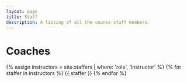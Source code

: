 ```yaml
---
layout: page
title: Staff
description: A listing of all the course staff members.
---
```


# Coaches


{% assign instructors = site.staffers | where: 'role', 'Instructor' %}
{% for staffer in instructors %}
{{ staffer }}
{% endfor %}
